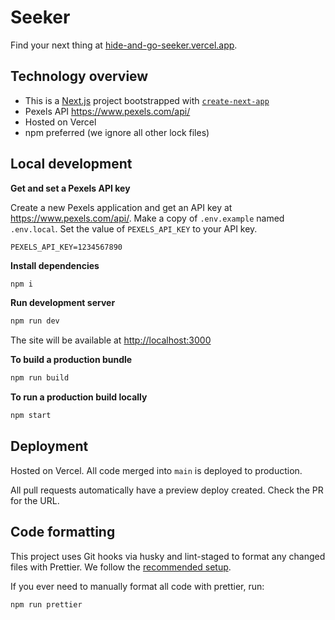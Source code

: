 # Seeker

Find your next thing at [hide-and-go-seeker.vercel.app](https://hide-and-go-seeker.vercel.app/).

## Technology overview

- This is a [Next.js](https://nextjs.org/) project bootstrapped with [`create-next-app`](https://github.com/vercel/next.js/tree/canary/packages/create-next-app)
- Pexels API https://www.pexels.com/api/
- Hosted on Vercel
- npm preferred (we ignore all other lock files)

## Local development

**Get and set a Pexels API key**

Create a new Pexels application and get an API key at https://www.pexels.com/api/. Make a copy of `.env.example` named `.env.local`. Set the value of `PEXELS_API_KEY` to your API key.

```
PEXELS_API_KEY=1234567890
```

**Install dependencies**

```bash
npm i
```

**Run development server**

```bash
npm run dev
```

The site will be available at [http://localhost:3000](http://localhost:3000)

**To build a production bundle**

```bash
npm run build
```

**To run a production build locally**

```bash
npm start
```

## Deployment

Hosted on Vercel. All code merged into `main` is deployed to production.

All pull requests automatically have a preview deploy created. Check the PR for the URL.

## Code formatting

This project uses Git hooks via husky and lint-staged to format any changed files with Prettier. We follow the [recommended setup](https://prettier.io/docs/en/install#git-hooks).

If you ever need to manually format all code with prettier, run:

```bash
npm run prettier
```
